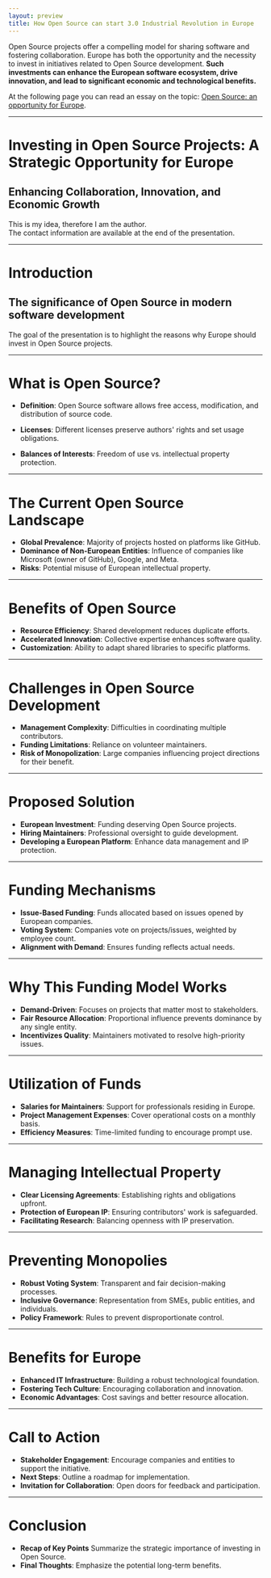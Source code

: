 ```yaml
---
layout: preview
title: How Open Source can start 3.0 Industrial Revolution in Europe
---
```


Open Source projects offer a compelling model for sharing software and fostering
collaboration. Europe has both the opportunity and the necessity to invest in
initiatives related to Open Source development. **Such investments can enhance
the European software ecosystem, drive innovation, and lead to significant
economic and technological benefits.**  

At the following page you can read an essay on the topic: [Open Source: an
opportunity for Europe](notes/open_source).

---

# Investing in Open Source Projects: A Strategic Opportunity for Europe

## Enhancing Collaboration, Innovation, and Economic Growth

This is my idea, therefore I am the author.  
The contact information are available at the end of the presentation.

---

# Introduction

## The significance of Open Source in modern software development

The goal of the presentation is to highlight the reasons why Europe should
invest in Open Source projects.

---

# What is Open Source?

- **Definition**: Open Source software allows free access, modification, and 
    distribution of source code.

- **Licenses**: Different licenses preserve authors' rights and set usage 
    obligations.

- **Balances of Interests**: Freedom of use vs. intellectual property 
    protection.

---

# The Current Open Source Landscape

- **Global Prevalence**: Majority of projects hosted on platforms like GitHub.
- **Dominance of Non-European Entities**: Influence of companies like Microsoft 
    (owner of GitHub), Google, and Meta.
- **Risks**: Potential misuse of European intellectual property.

---

# Benefits of Open Source

- **Resource Efficiency**: Shared development reduces duplicate efforts.
- **Accelerated Innovation**: Collective expertise enhances software quality.
- **Customization**: Ability to adapt shared libraries to specific platforms.

---

# Challenges in Open Source Development

- **Management Complexity**: Difficulties in coordinating multiple contributors.
- **Funding Limitations**: Reliance on volunteer maintainers.
- **Risk of Monopolization**: Large companies influencing project directions 
    for their benefit.

---

# Proposed Solution

- **European Investment**: Funding deserving Open Source projects.
- **Hiring Maintainers**: Professional oversight to guide development.
- **Developing a European Platform**: Enhance data management and IP protection.

---

# Funding Mechanisms
- **Issue-Based Funding**: Funds allocated based on issues opened by European 
    companies.
- **Voting System**: Companies vote on projects/issues, weighted by employee 
    count.
- **Alignment with Demand**: Ensures funding reflects actual needs.

---

# Why This Funding Model Works
- **Demand-Driven**: Focuses on projects that matter most to stakeholders.
- **Fair Resource Allocation**: Proportional influence prevents dominance by 
    any single entity.
- **Incentivizes Quality**: Maintainers motivated to resolve high-priority issues.

---

# Utilization of Funds
- **Salaries for Maintainers**: Support for professionals residing in Europe.
- **Project Management Expenses**: Cover operational costs on a monthly basis.
- **Efficiency Measures**: Time-limited funding to encourage prompt use.

---

# Managing Intellectual Property
- **Clear Licensing Agreements**: Establishing rights and obligations upfront.
- **Protection of European IP**: Ensuring contributors' work is safeguarded.
- **Facilitating Research**: Balancing openness with IP preservation.

---

# Preventing Monopolies
- **Robust Voting System**: Transparent and fair decision-making processes.
- **Inclusive Governance**: Representation from SMEs, public entities, and 
    individuals.
- **Policy Framework**: Rules to prevent disproportionate control.

---

# Benefits for Europe
- **Enhanced IT Infrastructure**: Building a robust technological foundation.
- **Fostering Tech Culture**: Encouraging collaboration and innovation.
- **Economic Advantages**: Cost savings and better resource allocation.

---

# Call to Action
- **Stakeholder Engagement**: Encourage companies and entities to support the 
    initiative.
- **Next Steps**: Outline a roadmap for implementation.
- **Invitation for Collaboration**: Open doors for feedback and participation.

---

# Conclusion
- **Recap of Key Points** Summarize the strategic importance of investing in 
    Open Source.
- **Final Thoughts**: Emphasize the potential long-term benefits.
